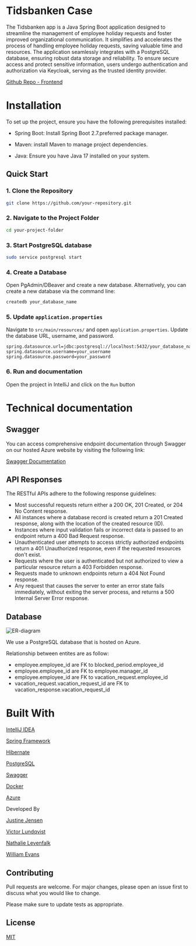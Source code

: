 # Tidsbanken Case 

The Tidsbanken app is a Java Spring Boot application designed to streamline the management of employee holiday requests and foster improved organizational communication. It simplifies and accelerates the process of handling employee holiday requests, saving valuable time and resources. The application seamlessly integrates with a PostgreSQL database, ensuring robust data storage and reliability. To ensure secure access and protect sensitive information, users undergo authentication and authorization via Keycloak, serving as the trusted identity provider.

[Github Repo - Frontend](https://github.com/williamevans98/TidsbankenFE)

# Installation

To set up the project, ensure you have the following prerequisites installed:

- Spring Boot: Install Spring Boot 2.7.preferred package manager.

- Maven: install Maven to manage project dependencies.

- Java: Ensure you have Java 17 installed on your system.

## Quick Start
### 1. Clone the Repository
```bash
git clone https://github.com/your-repository.git
```
### 2.  Navigate to the Project Folder
```bash
cd your-project-folder
```
### 3. Start PostgreSQL database
```bash
sudo service postgresql start
```
### 4. Create a Database
Open PgAdmin/DBeaver and create a new database. Alternatively, you can create a new database via the command line:
```bash
createdb your_database_name
```
### 5. Update `application.properties`
Navigate to `src/main/resources/` and open `application.properties`. Update the database URL, username, and password.

```properties
spring.datasource.url=jdbc:postgresql://localhost:5432/your_database_name
spring.datasource.username=your_username
spring.datasource.password=your_password
```
### 6. Run and documentation
Open the project in IntelliJ and click on the `Run` button

# Technical documentation

## Swagger
You can access comprehensive endpoint documentation through Swagger on our hosted Azure website by visiting the following link: 

[Swagger Documentation](https://tbanken.azurewebsites.net/swagger-ui/index.html#/) 

## API Responses
The RESTful APIs adhere to the following response guidelines:
- Most successful requests return either a 200 OK, 201 Created, or 204 No Content response.
- All instances where a database record is created return a 201 Created response, along with the location of the created resource (ID).
- Instances where input validation fails or incorrect data is passed to an endpoint return a 400 Bad Request response.
- Unauthenticated user attempts to access strictly authorized endpoints return a 401 Unauthorized response, even if the requested resources don't exist.
- Requests where the user is authenticated but not authorized to view a particular resource return a 403 Forbidden response.
- Requests made to unknown endpoints return a 404 Not Found response.
- Any request that causes the server to enter an error state fails immediately, without exiting the server process, and returns a 500 Internal Server Error response.

## Database
![ER-diagram](https://github.com/victorlun/TidsbankenBE/assets/138670212/955d645a-12ac-47e8-a192-e73b0c3f8aa6)


We use a PostgreSQL database that is hosted on Azure.

Relationship between entites are as follow:
 - employee.employee_id are FK to blocked_period.employee_id 
 - employee.employee_id are FK to employee.manager_id
 - employee.employee_id are FK to vacation_request.employee_id
 - vacation_request.vacation_request_id are FK to vacation_response.vacation_request_id


# Built With
[IntelliJ IDEA](https://www.jetbrains.com/idea/)

[Spring Framework](https://spring.io/)

[Hibernate](https://hibernate.org/)

[PostgreSQL](https://www.postgresql.org/)

[Swagger](https://swagger.io/)

[Docker](https://www.docker.com/)

[Azure](https://portal.azure.com)

Developed By

[Justine Jensen](https://github.com/JustineJensen)

[Victor Lundqvist](https://github.com/victorlun)

[Nathalie Levenfalk](https://github.com/levenfalk)

[William Evans](https://github.com/williamevans98)


## Contributing

Pull requests are welcome. For major changes, please open an issue first
to discuss what you would like to change.

Please make sure to update tests as appropriate.

## License

[MIT](https://choosealicense.com/licenses/mit/)
